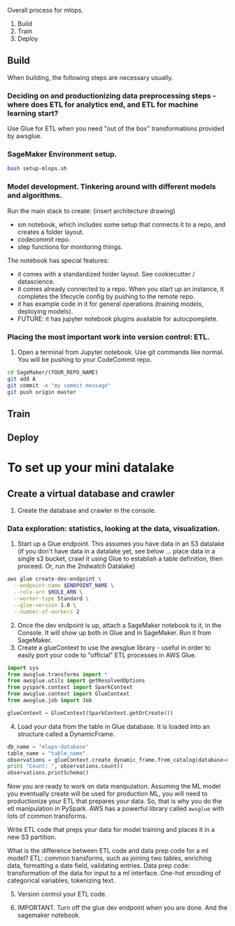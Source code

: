 Overall process for mlops.

1. Build
2. Train
3. Deploy

## Build
When building, the following steps are necessary usually.

### Deciding on and productionizing data preprocessing steps - where does ETL for analytics end, and ETL for machine learning start?
Use Glue for ETL when you need "out of the box" transformations provided by awsglue.

### SageMaker Environment setup.
```bash
bash setup-mlops.sh
```

### Model development. Tinkering around with different models and algorithms.
Run the main stack to create:
(insert architecture drawing)
- sm notebook, which includes some setup that connects it to a repo, and creates a folder layout.
- codecommit repo.
- step functions for monitoring things.

The notebook has special features:
- it comes with a standardized folder layout. See cookiecutter / datascience.
- it comes already connected to a repo. When you start up an instance, it completes the lifecycle config by pushing to the remote repo.
- it has example code in it for general operations (training models, deploying models).
- FUTURE: it has jupyter notebook plugins available for autocpomplete.

### Placing the most important work into version control: ETL.
1. Open a terminal from Jupyter notebook. Use git commands like normal. You will be pushing to your CodeCommit repo.
```bash
cd SageMaker/(YOUR_REPO_NAME)
git add A
git commit -m "my commit message"
git push origin master
```


## Train

## Deploy


# To set up your mini datalake
## Create a virtual database and crawler
1. Create the database and crawler in the console.

### Data exploration: statistics, looking at the data, visualization.

1. Start up a Glue endpoint. This assumes you have data in an S3 datalake (if you don't have data in a datalake yet, see below ... place data in a single s3 bucket, crawl it using Glue to establish a table definition, then proceed. Or, run the 2ndwatch Datalake)

```bash
aws glue create-dev-endpoint \
  --endpoint-name $ENDPOINT_NAME \
  --role-arn $ROLE_ARN \
  --worker-type Standard \
  --glue-version 1.0 \
  --number-of-workers 2
```

2. Once the dev endpoint is up, attach a SageMaker notebook to it, in the Console. It will show up both in Glue and in SageMaker. Run it from SageMaker.
3. Create a glueContext to use the awsglue library - useful in order to easily port your code to "official" ETL processes in AWS Glue.

```python
import sys
from awsglue.transforms import *
from awsglue.utils import getResolvedOptions
from pyspark.context import SparkContext
from awsglue.context import GlueContext
from awsglue.job import Job

glueContext = GlueContext(SparkContext.getOrCreate())
```

4. Load your data from the table in Glue database. It is loaded into an structure called a DynamicFrame.
```python
db_name = "mlops-database"
table_name = "table_name"
observations = glueContext.create_dynamic_frame.from_catalog(database=db_name, table_name=table_name)
print "Count: ", observations.count()
observations.printSchema()
```
Now you are ready to work on data manipulation.
Assuming the ML model you eventually create will be used for production ML, you will need to productionize your ETL that prepares your data. So, that is why you do the etl manipulation in PySpark. AWS has a powerful library called `awsglue` with lots of common transforms.

Write ETL code that preps your data for model training and places it in a new S3 partition.

What is the difference between ETL code and data prep code for a ml model?
ETL: common transforms, such as joining two tables, enriching data, formatting a date field, validating entries.
Data prep code: transformation of the data for input to a ml interface. One-hot encoding of categorical variables; tokenizing text.

5. Version control your ETL code.

6. IMPORTANT. Turn off the glue dev endpoint when you are done. And the sagemaker notebook.
